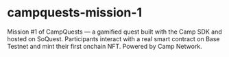 # campquests-mission-1
Mission #1 of CampQuests — a gamified quest built with the Camp SDK and hosted on SoQuest. Participants interact with a real smart contract on Base Testnet and mint their first onchain NFT. Powered by Camp Network.
